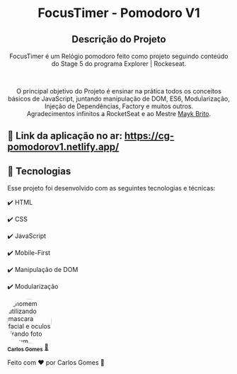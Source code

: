 <h1 align="center">
  FocusTimer - Pomodoro V1
</h1>

<h2 align="center" >Descrição do Projeto</h2>
<p align="center">
FocusTimer é um Relógio pomodoro feito como projeto seguindo conteúdo do Stage 5 do programa Explorer | Rockeseat.

</p>
</br>

<div align="center">
   <p>
    O principal objetivo do Projeto é ensinar na prática todos os conceitos básicos de JavaScript, juntando manipulação de DOM, ES6, Modularização, Injeção de Dependências, Factory  e muitos outros.
     <br/>
    Agradecimentos infinitos a RocketSeat e ao Mestre <a href="https://github.com/maykbrito">Mayk Brito</a>.</p>
  </p>
</div>
 
  
## 🔗 Link da aplicação no ar: https://cg-pomodorov1.netlify.app/
  
## :rocket: Tecnologias

Esse projeto foi desenvolvido com as seguintes tecnologias e técnicas:

✔️ HTML

✔️ CSS

✔️ JavaScript

✔️ Mobile-First

✔️ Manipulação de DOM

✔️ Modularização

<a href="https://github.com/Dev-Shinsei">
 <img style="border-radius: 50%;" src="https://avatars.githubusercontent.com/u/61604214?v=4" width="100px;" alt="homem utilizando mascara facial e oculos tirando foto em um espelho de um elevador com seu celular a mostra"/>
 <br />
 <sub><b>Carlos Gomes</b></sub></a> <a href="https://github.com/Dev-Shinsei" title="Github">🚀</a>

Feito com ❤️ por Carlos Gomes 👋
